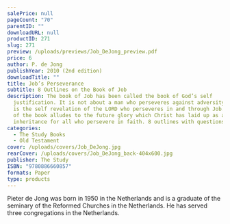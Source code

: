 ```yaml
---
salePrice: null
pageCount: "70"
parentID: ""
downloadURL: null
productID: 271
slug: 271
preview: /uploads/previews/Job_DeJong_preview.pdf
price: 6
author: P. de Jong
publishYear: 2010 (2nd edition)
downloadTitle: ""
title: Job’s Perseverance
subtitle: 8 Outlines on the Book of Job
description: The book of Job has been called the book of God’s self
  justification. It is not about a man who perseveres against adversity, but it
  is the self revelation of the LORD who perseveres in and through Job. The end
  of the book alludes to the future glory which Christ has laid up as an
  inheritance for all who persevere in faith. 8 outlines with questions.
categories:
  - The Study Books
  - Old Testament
cover: /uploads/covers/Job_DeJong.jpg
rearCover: /uploads/covers/Job_DeJong_back-404x600.jpg
publisher: The Study
ISBN: "9780886660857"
formats: Paper
type: products
---
```

Pieter de Jong was born in 1950 in the Netherlands and is a graduate of the seminary of the Reformed Churches in the Netherlands. He has served three congregations in the Netherlands.